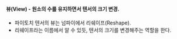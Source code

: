 
#### 뷰(View) - 원소의 수를 유지하면서 텐서의 크기 변경. 
- 파이토치 텐서의 뷰는 넘파이에서 리쉐이프(Reshape). 
- 리쉐이프라는 이름에서 알 수 있듯, 텐서의 크기를 변경해주는 역할을 한다.
